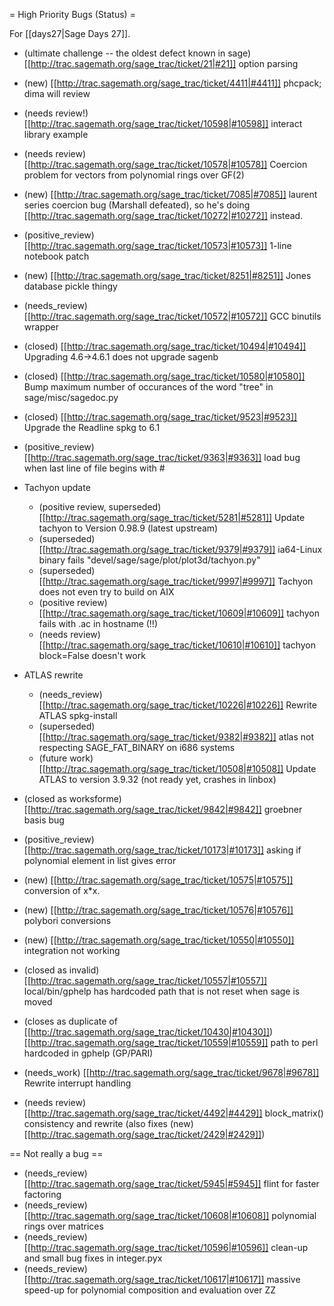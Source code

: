 = High Priority Bugs (Status) =

For [[days27|Sage Days 27]].

 * (ultimate challenge -- the oldest defect known in sage) [[http://trac.sagemath.org/sage_trac/ticket/21|#21]] option parsing

 * (new) [[http://trac.sagemath.org/sage_trac/ticket/4411|#4411]] phcpack; dima will review

 * (needs review!) [[http://trac.sagemath.org/sage_trac/ticket/10598|#10598]] interact library example

 * (needs review) [[http://trac.sagemath.org/sage_trac/ticket/10578|#10578]] Coercion problem for vectors from polynomial rings over GF(2)

 * (new) [[http://trac.sagemath.org/sage_trac/ticket/7085|#7085]] laurent series coercion bug (Marshall defeated), so he's doing [[http://trac.sagemath.org/sage_trac/ticket/10272|#10272]] instead.

 * (positive_review) [[http://trac.sagemath.org/sage_trac/ticket/10573|#10573]] 1-line notebook patch

 * (new) [[http://trac.sagemath.org/sage_trac/ticket/8251|#8251]] Jones database pickle thingy

 * (needs_review) [[http://trac.sagemath.org/sage_trac/ticket/10572|#10572]] GCC binutils wrapper

 * (closed) [[http://trac.sagemath.org/sage_trac/ticket/10494|#10494]] Upgrading 4.6->4.6.1 does not upgrade sagenb

 * (closed) [[http://trac.sagemath.org/sage_trac/ticket/10580|#10580]] Bump maximum number of occurances of the word "tree" in sage/misc/sagedoc.py

 * (closed) [[http://trac.sagemath.org/sage_trac/ticket/9523|#9523]] Upgrade the Readline spkg to 6.1

 * (positive_review) [[http://trac.sagemath.org/sage_trac/ticket/9363|#9363]] load bug when last line of file begins with #

 * Tachyon update
    * (positive review, superseded) [[http://trac.sagemath.org/sage_trac/ticket/5281|#5281]] Update tachyon to Version 0.98.9 (latest upstream)
    * (superseded) [[http://trac.sagemath.org/sage_trac/ticket/9379|#9379]] ia64-Linux binary fails "devel/sage/sage/plot/plot3d/tachyon.py"
    * (superseded) [[http://trac.sagemath.org/sage_trac/ticket/9997|#9997]] Tachyon does not even try to build on AIX
    * (positive review) [[http://trac.sagemath.org/sage_trac/ticket/10609|#10609]] tachyon fails with .ac in hostname (!!)
    * (needs review) [[http://trac.sagemath.org/sage_trac/ticket/10610|#10610]] tachyon block=False doesn't work

 * ATLAS rewrite
   * (needs_review) [[http://trac.sagemath.org/sage_trac/ticket/10226|#10226]] Rewrite ATLAS spkg-install
   * (superseded) [[http://trac.sagemath.org/sage_trac/ticket/9382|#9382]] atlas not respecting SAGE_FAT_BINARY on i686 systems
   * (future work) [[http://trac.sagemath.org/sage_trac/ticket/10508|#10508]] Update ATLAS to version 3.9.32 (not ready yet, crashes in linbox)

 * (closed as worksforme) [[http://trac.sagemath.org/sage_trac/ticket/9842|#9842]] groebner basis bug

 * (positive_review) [[http://trac.sagemath.org/sage_trac/ticket/10173|#10173]] asking if polynomial element in list gives error

 * (new) [[http://trac.sagemath.org/sage_trac/ticket/10575|#10575]] conversion of x*x.

 * (new) [[http://trac.sagemath.org/sage_trac/ticket/10576|#10576]] polybori conversions

 * (new) [[http://trac.sagemath.org/sage_trac/ticket/10550|#10550]] integration not working

 * (closed as invalid) [[http://trac.sagemath.org/sage_trac/ticket/10557|#10557]] local/bin/gphelp has hardcoded path that is not reset when sage is moved

 * (closes as duplicate of [[http://trac.sagemath.org/sage_trac/ticket/10430|#10430]]) [[http://trac.sagemath.org/sage_trac/ticket/10559|#10559]] path to perl hardcoded in gphelp (GP/PARI)

 * (needs_work) [[http://trac.sagemath.org/sage_trac/ticket/9678|#9678]] Rewrite interrupt handling

 * (needs review) [[http://trac.sagemath.org/sage_trac/ticket/4492|#4429]] block_matrix() consistency and rewrite
 (also fixes (new) [[http://trac.sagemath.org/sage_trac/ticket/2429|#2429]])

== Not really a bug ==

 * (needs_review) [[http://trac.sagemath.org/sage_trac/ticket/5945|#5945]] flint for faster factoring
 * (needs_review) [[http://trac.sagemath.org/sage_trac/ticket/10608|#10608]] polynomial rings over matrices
 * (needs_review) [[http://trac.sagemath.org/sage_trac/ticket/10596|#10596]] clean-up and small bug fixes in integer.pyx
 * (needs_review) [[http://trac.sagemath.org/sage_trac/ticket/10617|#10617]] massive speed-up for polynomial composition and evaluation over ZZ

